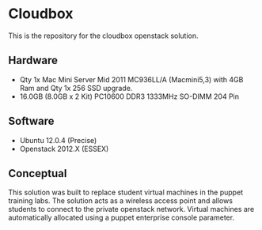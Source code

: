 # Cloudbox
This is the repository for the cloudbox openstack solution.
## Hardware
+ Qty 1x Mac Mini Server Mid 2011 MC936LL/A (Macmini5,3) with 4GB Ram and Qty 1x 256 SSD upgrade.
+ 16.0GB (8.0GB x 2 Kit) PC10600 DDR3 1333MHz SO-DIMM 204 Pin

## Software
+ Ubuntu 12.0.4 (Precise)
+ Openstack 2012.X (ESSEX)

## Conceptual 
This solution was built to replace student virtual machines in the puppet training labs.
The solution acts as a wireless access point and allows students to connect to the private openstack network.
Virtual machines are automatically allocated using a puppet enterprise console parameter.

